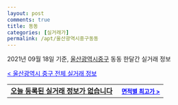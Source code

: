 ```yaml
---
layout: post
comments: true
title: 동동
categories: [실거래가]
permalink: /apt/울산광역시중구동동
---
```


2021년 09월 18일 기준, <a href="/apt/울산광역시중구">울산광역시중구</a> 동동 한달간 실거래 정보

<a style="color: blue;" href="/apt/울산광역시중구">< 울산광역시 중구 전체 실거래 정보</a>
<!---- start ---->
<table>
  <tr>
    <td colspan="4" style="font-weight: bold;"><a href="/apt/울산광역시중구동동{name_without_space}">오늘 등록된 실거래 정보가 없습니다</a> &nbsp;&nbsp;&nbsp; <a style="color: blue; font-size: smaller;" href="/apt/울산광역시중구동동{name_without_space}">면적별 최고가 ></a></td>
  </tr>
    
</table>
<!---- end ---->
    